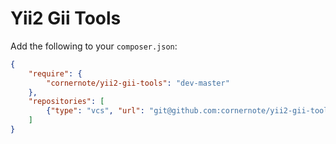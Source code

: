 # Yii2 Gii Tools

Add the following to your `composer.json`:

```json
{
    "require": {
        "cornernote/yii2-gii-tools": "dev-master"
    },
    "repositories": [
        {"type": "vcs", "url": "git@github.com:cornernote/yii2-gii-tools.git"}
    ]
}
```
